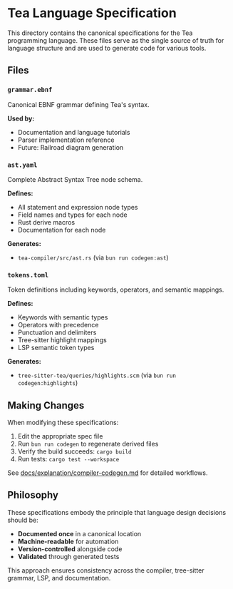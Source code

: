 # Tea Language Specification

This directory contains the canonical specifications for the Tea programming language. These files serve as the single source of truth for language structure and are used to generate code for various tools.

## Files

### `grammar.ebnf`

Canonical EBNF grammar defining Tea's syntax.

**Used by:**

- Documentation and language tutorials
- Parser implementation reference
- Future: Railroad diagram generation

### `ast.yaml`

Complete Abstract Syntax Tree node schema.

**Defines:**

- All statement and expression node types
- Field names and types for each node
- Rust derive macros
- Documentation for each node

**Generates:**

- `tea-compiler/src/ast.rs` (via `bun run codegen:ast`)

### `tokens.toml`

Token definitions including keywords, operators, and semantic mappings.

**Defines:**

- Keywords with semantic types
- Operators with precedence
- Punctuation and delimiters
- Tree-sitter highlight mappings
- LSP semantic token types

**Generates:**

- `tree-sitter-tea/queries/highlights.scm` (via `bun run codegen:highlights`)

## Making Changes

When modifying these specifications:

1. Edit the appropriate spec file
2. Run `bun run codegen` to regenerate derived files
3. Verify the build succeeds: `cargo build`
4. Run tests: `cargo test --workspace`

See [docs/explanation/compiler-codegen.md](../docs/explanation/compiler-codegen.md) for detailed workflows.

## Philosophy

These specifications embody the principle that language design decisions should be:

- **Documented once** in a canonical location
- **Machine-readable** for automation
- **Version-controlled** alongside code
- **Validated** through generated tests

This approach ensures consistency across the compiler, tree-sitter grammar, LSP, and documentation.
